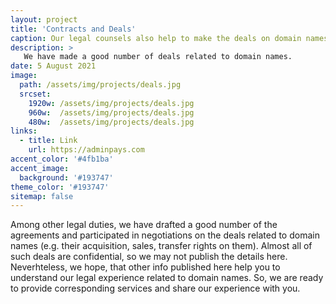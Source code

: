 ```yaml
---
layout: project
title: 'Contracts and Deals'
caption: Our legal counsels also help to make the deals on domain names - in part, draft and negotiate the agreements.
description: >
   We have made a good number of deals related to domain names. 
date: 5 August 2021
image: 
  path: /assets/img/projects/deals.jpg
  srcset: 
    1920w: /assets/img/projects/deals.jpg
    960w:  /assets/img/projects/deals.jpg
    480w:  /assets/img/projects/deals.jpg
links:
  - title: Link
    url: https://adminpays.com
accent_color: '#4fb1ba'
accent_image:
  background: '#193747'
theme_color: '#193747'
sitemap: false
---
```


Among other legal duties, we have drafted a good number of the agreements and participated in negotiations on the deals related to domain names (e.g. their acquisition, sales, transfer rights on them). Almost all of such deals are confidential, so we may not publish the details here. Neverhteless, we hope, that other info published here help you to understand our legal experience related to domain names. So, we are ready to provide corresponding services and share our experience with you. 
